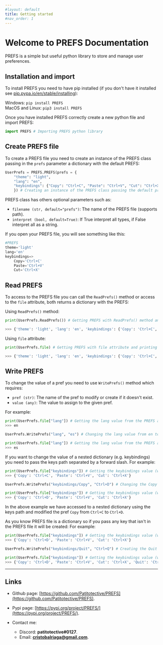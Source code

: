 ```yaml
---
#layout: default
title: Getting started
#nav_order: 1
---
```



# Welcome to PREFS Documentation

PREFS is a simple but useful python library to store and manage user preferences.

## Installation and import

To install PREFS you need to have pip installed (if you don't have it installed see [pip.pypa.io/en/stable/installing](https://pip.pypa.io/en/stable/installing/)):

Windows:
`pip install PREFS`  
MacOS and Linux:
`pip3 install PREFS`

Once you have installed PREFS correctly create a new python file and import PREFS:

```python
import PREFS # Importing PREFS python library
```

## Create PREFS file

To create a PREFS file you need to create an instance of the PREFS class passing in the `prefs` parameter a dictionary with the default PREFS:

```python
UserPrefs = PREFS.PREFS(prefs = {
    "theme": "light",
    "lang": "en",
    "keybindings": {"Copy": "Ctrl+C", "Paste": "Ctrl+V", "Cut": "Ctrl+X"}
    }) # Creating an instance of the PREFS class passing the default prefs as a dictionary in prefs paramater
```

PREFS class has others optional parameters such as:

-   `filename (str, default="prefs")`: The name of the PREFS file (supports path).
-   `interpret (bool, default=True)`: If True interpret all types, if False interpret all as a string.

If you open your PREFS file, you will see something like this:

```python
#PREFS
theme='light'
lang='en'
keybindings=>
    Copy='Ctrl+C'
    Paste='Ctrl+V'
    Cut='Ctrl+X'
```

## Read PREFS

To access to the PREFS file you can call the `ReadPrefs()` method or access to the `file` attribute,
both returns a dictionary with the PREFS:

Using `ReadPrefs()` method:

```python
print(UserPrefs.ReadPrefs()) # Getting PREFS with ReadPrefs() method and printing it

>>> {'theme': 'light', 'lang': 'en', 'keybindings': {'Copy': 'Ctrl+C', 'Paste': 'Ctrl+V', 'Cut': 'Ctrl+X'}}
```

Using `file` attribute:

```python
print(UserPrefs.file) # Getting PREFS with file attribute and printing it

>>> {'theme': 'light', 'lang': 'en', 'keybindings': {'Copy': 'Ctrl+C', 'Paste': 'Ctrl+V', 'Cut': 'Ctrl+X'}}
```

## Write PREFS

To change the value of a pref you need to use `WritePrefs()` method which requires:

-   `pref (str)`: The name of the pref to modify or create if it doesn't exist.
-   `value (any)`: The value to assign to the given pref.

For example:

```python
print(UserPrefs.file["lang"]) # Getting the lang value from the PREFS and printing it
>>> en

UserPrefs.WritePrefs("lang", "es") # Changing the lang value from en to es

print(UserPrefs.file["lang"]) # Getting the lang value from the PREFS and printing it
>>> es
```

If you want to change the value of a nested dictionary (e.g. keybindings) you need to pass the keys path separated by a forward slash.
For example:

```python
print(UserPrefs.file["keybindings"]) # Getting the keybindings value (which is a dictionary) from the PREFS and printing it
>>> {'Copy': 'Ctrl+C', 'Paste': 'Ctrl+V', 'Cut': 'Ctrl+X'}

UserPrefs.WritePrefs("keybindings/Copy", "Ctrl+D") # Changing the Copy value inside the dictionary keybindings inside the PREFS file from Ctrll+C to Ctrl+D

print(UserPrefs.file["keybindings"]) # Getting the keybindings value (which is a dictionary) from the PREFS and printing it
>>> {'Copy': 'Ctrl+D', 'Paste': 'Ctrl+V', 'Cut': 'Ctrl+X'}
```

In the above example we have accessed to a nested dictionary using the keys path and modified the pref `Copy` from `Ctrl+C` to `Ctrl+D`.

As you know PREFS file is a dictionary so if you pass any key that isn't in the PREFS file it will be created:
For example:

```python
print(UserPrefs.file["keybindings"]) # Getting the keybindings value (which is a dictionary) from the PREFS and printing it
>>> {'Copy': 'Ctrl+D', 'Paste': 'Ctrl+V', 'Cut': 'Ctrl+X'}

UserPrefs.WritePrefs("keybindings/Quit", "Ctrl+Q") # Creating the Quit pref inside keybindings dictionary inside the PREFS file with Ctrl+Q as value

print(UserPrefs.file["keybindings"]) # Getting the keybindings value (which is a dictionary) from the PREFS and printing it
>>> {'Copy': 'Ctrl+D', 'Paste': 'Ctrl+V', 'Cut': 'Ctrl+X', 'Quit': 'Ctrl+Q'}
```

---

## Links

-   Github page: [https://github.com/Patitotective/PREFS](https://github.com/Patitotective/PREFS).
-   Pypi page: [https://pypi.org/project/PREFS/](https://pypi.org/project/PREFS/).

-   Contact me:
    -   Discord: **patitotective#0127**.
    -   Email: **cristobalriaga@gmail.com**.
